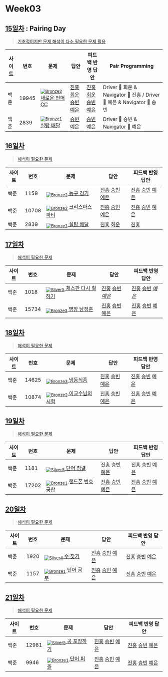 <!-- tier 리스트 S -->
[Unrated]: https://user-images.githubusercontent.com/33937365/126247607-85783912-c11a-4d50-ac36-8cc7dcb75cd2.png
[Bronze5]: https://user-images.githubusercontent.com/33937365/126247611-e362d727-17a4-4737-a232-5827e185ab7c.png
[Bronze4]: https://user-images.githubusercontent.com/33937365/126247612-89cbc675-e1d4-43a2-950b-1cb014dca697.png
[Bronze3]: https://user-images.githubusercontent.com/33937365/126247613-b8408610-7bc4-40f8-804f-a30a45ddbb68.png
[Bronze2]: https://user-images.githubusercontent.com/33937365/126247614-d85dc6ff-a520-4c00-82bd-eb593b156bd8.png
[Bronze1]: https://user-images.githubusercontent.com/33937365/126247616-04b2ab30-9891-4b7b-8cb4-38e99b97e834.png
[Silver5]: https://user-images.githubusercontent.com/33937365/126247618-38c5c905-672b-4d75-808e-8a7d45ea577d.png
[Silver4]: https://user-images.githubusercontent.com/33937365/126247620-ba2d1b96-b0aa-4b88-80c5-71569c69bbc3.png
[Silver3]: https://user-images.githubusercontent.com/33937365/126247621-1b55b7f4-3a79-4348-8a63-f00c1813853e.png
[Silver2]: https://user-images.githubusercontent.com/33937365/126247622-a83b30a9-6618-4593-b775-6f6730afd3f6.png
[Silver1]: https://user-images.githubusercontent.com/33937365/126247625-8d82f8ab-6f95-4ef8-a243-be31f548596e.png
[Gold5]: https://user-images.githubusercontent.com/33937365/126247627-2979d4d5-915a-4c4e-adb7-c171f9bafe28.png
[Gold4]: https://user-images.githubusercontent.com/33937365/126247629-b24e1e24-4579-450f-bc3c-f166361091dd.png
[Gold3]: https://user-images.githubusercontent.com/33937365/126247630-80fb15af-debc-451d-a937-6c9c6bfa693b.png
[Gold2]: https://user-images.githubusercontent.com/33937365/126247633-7112f6a6-57da-4d1d-953f-5414ba8ffc3d.png
[Gold1]: https://user-images.githubusercontent.com/33937365/126247635-42bd3af9-e129-4379-b44a-22d75de3def6.png
[Platinum5]: https://user-images.githubusercontent.com/33937365/126247636-763e3bc4-43a9-4724-8ce1-c2288aecb636.png
[Platinum4]: https://user-images.githubusercontent.com/33937365/126247637-af30d243-2771-4966-b0bb-0901b9fd4989.png
[Platinum3]: https://user-images.githubusercontent.com/33937365/126247640-cfd654db-86d8-42a9-8d1b-0f3494758330.png
[Platinum2]: https://user-images.githubusercontent.com/33937365/126247641-3e60e9a6-5116-4005-a87d-bfb59969c87a.png
[Platinum1]: https://user-images.githubusercontent.com/33937365/126247643-23bba5ac-52c4-442a-a88a-2eb8998f6446.png
[Diamond5]: https://user-images.githubusercontent.com/33937365/126247645-870445bf-25d9-45ce-9c07-a25949ffad21.png
[Diamond4]: https://user-images.githubusercontent.com/33937365/126247646-b2d7e328-c205-448d-a5bf-c6294c07edaa.png
[Diamond3]: https://user-images.githubusercontent.com/33937365/126247647-db568f94-882f-410c-bd1b-63d49c87623c.png
[Diamond2]: https://user-images.githubusercontent.com/33937365/126247648-52f92f07-0fb9-4b1d-a344-6e9b81d81044.png
[Diamond1]: https://user-images.githubusercontent.com/33937365/126247649-4d068f63-f5e1-40df-910e-dceeb2b7de99.png
[Ruby5]: https://user-images.githubusercontent.com/33937365/126247652-94013ea7-9a96-4068-b922-01535c85801d.png
[Ruby4]: https://user-images.githubusercontent.com/33937365/126247655-a10f7077-6341-416e-938c-b500b7022aca.png
[Ruby3]: https://user-images.githubusercontent.com/33937365/126247656-d0e16a36-5080-4585-a465-4e4f5302beef.png
[Ruby2]: https://user-images.githubusercontent.com/33937365/126247659-1d249660-02a2-4a95-966f-074f99df70fe.png
[Ruby1]: https://user-images.githubusercontent.com/33937365/126247660-8e0d236d-eaef-42b3-8983-28f9e6c94ff9.png
<!-- tier 리스트 E -->

# Week03

## [15일차](Day15) : Pairing Day

> [기초적이지만 문제 해석이 다소 필요한 문제 활용](https://www.acmicpc.net/group/workbook/view/9797/29016)

| 사이트 | 번호  | 문제                                                    | 답안                                                                      | 피드백 반영 답안  | Pair Programming                                                        |
| ------ | ----- | ------------------------------------------------------- | ------------------------------------------------------------------------- | ----------------- | ----------------------------------------------------------------------- |
| 백준   | 19945 | [<sub>![Bronze2]</sub> 새로운 언어 CC](https://www.acmicpc.net/problem/19945) | [진홍회운](Day15/boj19945_kjhjhw.java) [승빈예은](Day15/boj19945_wsblye.cs) | [진홍회운](Day15/boj19945_kjhjhw.java) [승빈예은](Day15/boj19945_wsblye.cs) | Driver 🚗 회운 & Navigator 🧭 진홍 / Driver 🚗 예은 & Navigator 🧭 승빈 |
| 백준   | 2839  | [<sub>![Bronze1]</sub> 설탕 배달](https://www.acmicpc.net/problem/2839)       | [승빈예은](Day15/boj2839_wsblye.java)                                      | [승빈예은](Day15/boj2839_wsblye_fb.java)          | Driver 🚗 승빈 & Navigator 🧭 예은                                      |

## [16일차](Day16)

> [해석이 필요한 문제](https://www.acmicpc.net/group/workbook/view/9797/29056)

| 사이트 | 번호  | 문제                                                     | 답안                                                                                            | 피드백 반영 답안    |
| ------ | ----- | -------------------------------------------------------- | ----------------------------------------------------------------------------------------------- | ------------------- |
| 백준   | 1159  | [<sub>![Bronze2]</sub> 농구 경기](https://www.acmicpc.net/problem/1159)        | [진홍](Day16/boj1159_kjh.java) [승빈](Day16/boj1159_wsb.java) [예은](Day16/boj1159_lye.cs)     | [진홍](Day16/boj1159_kjh_fb.java) [승빈](Day16/boj1159_wsb_fb.java) [예은](Day16/boj1159_lye_fb.cs) |
| 백준   | 10708 | [<sub>![Bronze2]</sub> 크리스마스 파티](https://www.acmicpc.net/problem/10708) | [진홍](Day16/boj10708_kjh.java) [승빈](Day16/boj10708_wsb.java) [예은](Day16/boj10708_lye.cs) | [진홍](Day16/boj10708_kjh.java) [승빈](Day16/boj10708_wsb.java) [예은](Day16/boj10708_lye_fb.cs) |
| 백준   | 2839  | [<sub>![Bronze1]</sub> 설탕 배달](https://www.acmicpc.net/problem/2839)        | [진홍](Day16/boj2839_kjh.java) [회운](Day16/boj2839_jhw.java)                                     | [진홍](Day16/boj2839_kjh.java)           |

## [17일차](Day17)

> [해석이 필요한 문제](https://www.acmicpc.net/group/workbook/view/9797/29147)

| 사이트 | 번호  | 문제                                                       | 답안                | 피드백 반영 답안    |
| ------ | ----- | ---------------------------------------------------------- | ------------------- | ------------------- |
| 백준   | 1018  | [<sub>![Silver5]</sub> 체스판 다시 칠하기](https://www.acmicpc.net/problem/1018) | [진홍](Day17/boj1018_kjh.java) [승빈](Day17/boj1018_wsb.java) *[예은](Day17/boj1018_lye.cs)* | [진홍](Day17/boj1018_kjh.java) [승빈](Day17/boj1018_wsb_fb.java) *[예은](Day17/boj1018_lye.cs)* |
| 백준   | 15734 | [<sub>![Bronze3]</sub> 명장 남정훈](https://www.acmicpc.net/problem/15734)       | [진홍](Day17/boj15734_kjh.java) [승빈](Day17/boj15734_wsb.java) [예은](Day17/boj15734_lye.cs) | [진홍](Day17/boj15734_kjh.java) [승빈](Day17/boj15734_wsb_fb.java) [예은](Day17/boj15734_lye_fb.cs) |

## [18일차](Day18)

> [해석이 필요한 문제](https://www.acmicpc.net/group/workbook/view/9797/29172)

| 사이트 | 번호 | 문제                 | 답안                | 피드백 반영 답안    |
| ------ | ---- | -------------------- | ------------------- | ------------------- |
| 백준   | 14625 | [<sub>![Bronze3]</sub> 냉동식품](https://www.acmicpc.net/problem/14625) | [진홍](Day18/boj14625_kjh.java) [승빈](Day18/boj14625_wsb.java) [예은](Day18/boj14625_lye.cs) | [진홍](Day18/boj14625_kjh_fb.java) [승빈](Day18/boj14625_wsb_fb.java) [예은](Day18/boj14625_lye_fb.cs) |
| 백준   | 10874    | [<sub>![Bronze2]</sub> 이교수님의 시험](https://www.acmicpc.net/problem/10874) | [진홍](Day18/boj10874_kjh.java) [승빈](Day18/boj10874_wsb.java) [예은](Day18/boj10874_lye.cs) | [진홍](Day18/boj10874_kjh_fb.java) [승빈](Day18/boj10874_wsb.java) [예은](Day18/boj10874_lye_fb.cs) |

## [19일차](Day19)

> [해석이 필요한 문제](https://www.acmicpc.net/group/workbook/view/9797/29220)

| 사이트 | 번호 | 문제                 | 답안                | 피드백 반영 답안    |
| ------ | ---- | -------------------- | ------------------- | ------------------- |
| 백준   | 1181    | [<sub>![Silver5]</sub> 단어 정렬](https://www.acmicpc.net/problem/1181) | [진홍](Day19/boj1181_kjh.java) [승빈](Day19/boj1181_wsb.java) [예은](Day19/boj1181_lye.cs) | [진홍](Day19/boj1181_kjh.java) [승빈](Day19/boj1181_wsb.java) [예은](Day19/boj1181_lye_fb.cs) |
| 백준   | 17202    | [<sub>![Bronze1]</sub> 핸드폰 번호 궁합](https://www.acmicpc.net/problem/17202) | [진홍](Day19/boj17202_kjh.java) [승빈](Day19/boj17202_wsb.java) [예은](Day19/boj17202_lye.cs) | [진홍](Day19/boj17202_kjh.java) [승빈](Day19/boj17202_wsb.java) [예은](Day19/boj17202_lye_fb.cs) |

## [20일차](Day20)

> [해석이 필요한 문제](문제집링크)

| 사이트 | 번호 | 문제                 | 답안                | 피드백 반영 답안    |
| ------ | ---- | -------------------- | ------------------- | ------------------- |
| 백준   | 1920    | [<sub>![Silver4]</sub> 수 찾기](https://www.acmicpc.net/problem/1920) | [진홍](Day20/boj1920_kjh.java) [승빈](Day20/boj1920_wsb.java) [예은](Day20/boj1920_lye.cs) | [진홍](Day20/boj1920_kjh.java) [승빈](Day20/boj1920_wsb.java) [예은](Day20/boj1920_lye_fb.cs) |
| 백준   | 1157    | [<sub>![Bronze1]</sub> 단어 공부](https://www.acmicpc.net/problem/1157) | [진홍](Day20/boj1157_kjh.java) [승빈](Day20/boj1157_wsb.java) [예은](Day20/boj1157_lye.cs) | [진홍](Day20/boj1157_kjh.java) [승빈](Day20/boj1157_wsb_fb.java) [예은](Day20/boj1157_lye_fb.cs) |

## [21일차](Day21)

> [해석이 필요한 문제](https://www.acmicpc.net/group/workbook/view/9797/29269)

| 사이트 | 번호 | 문제                 | 답안                | 피드백 반영 답안    |
| ------ | ---- | -------------------- | ------------------- | ------------------- |
| 백준   | 12981    | [<sub>![Silver5]</sub> 공 포장하기](https://www.acmicpc.net/problem/12981) | [진홍](Day21/boj12981_kjh.java) [승빈](Day21/boj12981_wsb.java) [예은](Day21/boj12981_lye.cs) | [진홍](Day21/boj12981_kjh_fb.java) [승빈](Day21/boj12981_wsb.java) [예은](Day21/boj12981_lye_fb.cs) |
| 백준   | 9946 | [<sub>![Bronze1]</sub> 단어 퍼즐](https://www.acmicpc.net/problem/9946) | [진홍](Day21/boj9946_kjh.java) [승빈](Day21/boj9946_wsb.java) [예은](Day21/boj9946_lye.cs) | [진홍](Day21/boj9946_kjh.java) [승빈](Day21/boj9946_wsb.java) [예은](Day21/boj9946_lye_fb.cs) |
